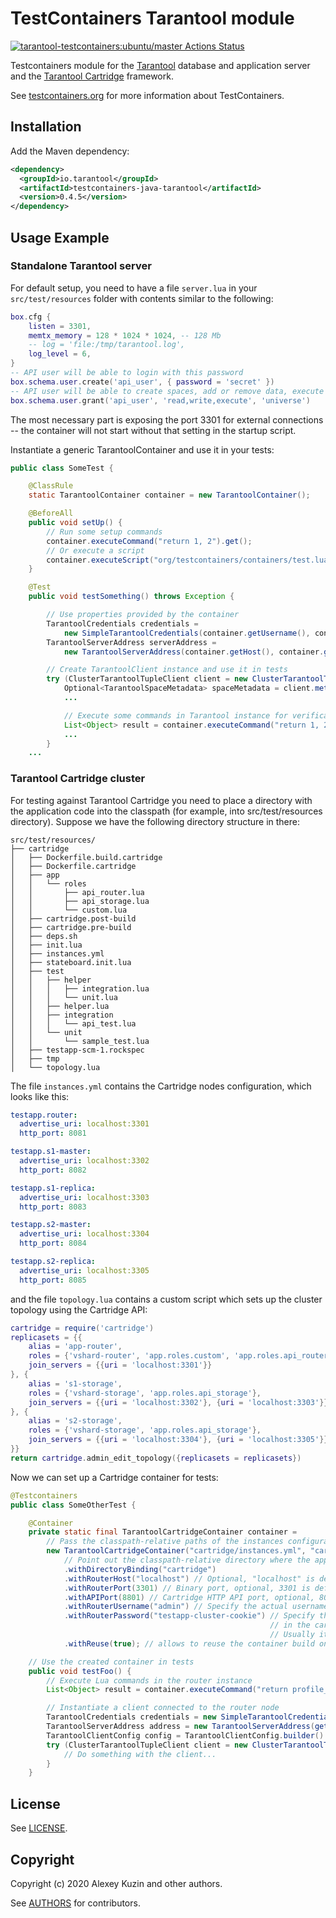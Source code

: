 # TestContainers Tarantool module

[![tarantool-testcontainers:ubuntu/master Actions Status](https://github.com/akudiyar/testcontainers-java-module-tarantool/workflows/ubuntu-master/badge.svg)](https://github.com/akudiyar/testcontainers-java-module-tarantool/actions)

Testcontainers module for the [Tarantool](https://tarantool.io) database and application server and the [Tarantool Cartridge](https://tarantool.io/cartridge) framework.

See [testcontainers.org](https://www.testcontainers.org) for more information about TestContainers.

## Installation

Add the Maven dependency:

```xml
<dependency>
  <groupId>io.tarantool</groupId>
  <artifactId>testcontainers-java-tarantool</artifactId>
  <version>0.4.5</version>
</dependency>
```

## Usage Example

### Standalone Tarantool server

For default setup, you need to have a file `server.lua` in your `src/test/resources` folder with contents similar to
the following:

```lua
box.cfg {
    listen = 3301,
    memtx_memory = 128 * 1024 * 1024, -- 128 Mb
    -- log = 'file:/tmp/tarantool.log',
    log_level = 6,
}
-- API user will be able to login with this password
box.schema.user.create('api_user', { password = 'secret' })
-- API user will be able to create spaces, add or remove data, execute functions
box.schema.user.grant('api_user', 'read,write,execute', 'universe')
```

The most necessary part is exposing the port 3301 for external connections -- the container will not start without that
setting in the startup script.

Instantiate a generic TarantoolContainer and use it in your tests:

```java
public class SomeTest {

    @ClassRule
    static TarantoolContainer container = new TarantoolContainer();

    @BeforeAll
    public void setUp() {
        // Run some setup commands
        container.executeCommand("return 1, 2").get();
        // Or execute a script
        container.executeScript("org/testcontainers/containers/test.lua").get();
    }

    @Test
    public void testSomething() throws Exception {

        // Use properties provided by the container
        TarantoolCredentials credentials =
            new SimpleTarantoolCredentials(container.getUsername(), container.getPassword());
        TarantoolServerAddress serverAddress =
            new TarantoolServerAddress(container.getHost(), container.getPort());

        // Create TarantoolClient instance and use it in tests
        try (ClusterTarantoolTupleClient client = new ClusterTarantoolTupleClient(credentials, serverAddress)) {
            Optional<TarantoolSpaceMetadata> spaceMetadata = client.metadata().getSpaceByName("test");
            ...

            // Execute some commands in Tarantool instance for verification
            List<Object> result = container.executeCommand("return 1, 2").get();
            ...
        }
    ...
```

### Tarantool Cartridge cluster

For testing against Tarantool Cartridge you need to place a directory with the application code into the classpath
(for example, into src/test/resources directory). Suppose we have the following directory structure in there:

```tree
src/test/resources/
├── cartridge
│   ├── Dockerfile.build.cartridge
│   ├── Dockerfile.cartridge
│   ├── app
│   │   └── roles
│   │       ├── api_router.lua
│   │       ├── api_storage.lua
│   │       └── custom.lua
│   ├── cartridge.post-build
│   ├── cartridge.pre-build
│   ├── deps.sh
│   ├── init.lua
│   ├── instances.yml
│   ├── stateboard.init.lua
│   ├── test
│   │   ├── helper
│   │   │   ├── integration.lua
│   │   │   └── unit.lua
│   │   ├── helper.lua
│   │   ├── integration
│   │   │   └── api_test.lua
│   │   └── unit
│   │       └── sample_test.lua
│   ├── testapp-scm-1.rockspec
│   ├── tmp
│   └── topology.lua
```

The file `instances.yml` contains the Cartridge nodes configuration, which looks like this:

```yaml
testapp.router:
  advertise_uri: localhost:3301
  http_port: 8081

testapp.s1-master:
  advertise_uri: localhost:3302
  http_port: 8082

testapp.s1-replica:
  advertise_uri: localhost:3303
  http_port: 8083

testapp.s2-master:
  advertise_uri: localhost:3304
  http_port: 8084

testapp.s2-replica:
  advertise_uri: localhost:3305
  http_port: 8085
```

and the file `topology.lua` contains a custom script which sets up the cluster topology using the Cartridge API:

```lua
cartridge = require('cartridge')
replicasets = {{
    alias = 'app-router',
    roles = {'vshard-router', 'app.roles.custom', 'app.roles.api_router'},
    join_servers = {{uri = 'localhost:3301'}}
}, {
    alias = 's1-storage',
    roles = {'vshard-storage', 'app.roles.api_storage'},
    join_servers = {{uri = 'localhost:3302'}, {uri = 'localhost:3303'}}
}, {
    alias = 's2-storage',
    roles = {'vshard-storage', 'app.roles.api_storage'},
    join_servers = {{uri = 'localhost:3304'}, {uri = 'localhost:3305'}}
}}
return cartridge.admin_edit_topology({replicasets = replicasets})
```

Now we can set up a Cartridge container for tests:

```java
@Testcontainers
public class SomeOtherTest {

    @Container
    private static final TarantoolCartridgeContainer container =
        // Pass the classpath-relative paths of the instances configuration and topology script files
        new TarantoolCartridgeContainer("cartridge/instances.yml", "cartridge/topology.lua")
            // Point out the classpath-relative directory where the application files reside
            .withDirectoryBinding("cartridge")
            .withRouterHost("localhost") // Optional, "localhost" is default
            .withRouterPort(3301) // Binary port, optional, 3301 is default
            .withAPIPort(8801) // Cartridge HTTP API port, optional, 8081 is default
            .withRouterUsername("admin") // Specify the actual username, default is "admin"
            .withRouterPassword("testapp-cluster-cookie") // Specify the actual password, see the "cluster_cookie" parameter
                                                          // in the cartridge.cfg({...}) call in your application.
                                                          // Usually it can be found in the init.lua module
            .withReuse(true); // allows to reuse the container build once for faster testing

    // Use the created container in tests
    public void testFoo() {
        // Execute Lua commands in the router instance
        List<Object> result = container.executeCommand("return profile_get(...)", 1).get();

        // Instantiate a client connected to the router node
        TarantoolCredentials credentials = new SimpleTarantoolCredentials(getRouterUsername(), getRouterPassword());
        TarantoolServerAddress address = new TarantoolServerAddress(getRouterHost(), getRouterPort());
        TarantoolClientConfig config = TarantoolClientConfig.builder().withCredentials(credentials).build();
        try (ClusterTarantoolTupleClient client = new ClusterTarantoolTupleClient(config, address)) {
            // Do something with the client...
        }
    }
```

## License

See [LICENSE](LICENSE).

## Copyright

Copyright (c) 2020 Alexey Kuzin and other authors.

See [AUTHORS](AUTHORS) for contributors.
